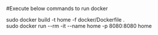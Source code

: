 #Execute below commands to run docker

sudo docker build -t home -f docker/Dockerfile .
<br>
sudo docker run --rm -it --name home -p 8080:8080 home